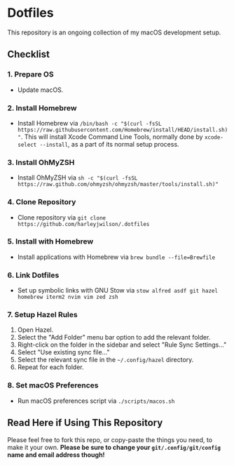 # Dotfiles

This repository is an ongoing collection of my macOS development setup.

## Checklist

### 1. Prepare OS

- Update macOS.

### 2. Install Homebrew

- Install Homebrew via `/bin/bash -c "$(curl -fsSL https://raw.githubusercontent.com/Homebrew/install/HEAD/install.sh)"`. This will install Xcode Command Line Tools, normally done by `xcode-select --install`, as a part of its normal setup process.

### 3. Install OhMyZSH

- Install OhMyZSH via `sh -c "$(curl -fsSL https://raw.github.com/ohmyzsh/ohmyzsh/master/tools/install.sh)"`

### 4. Clone Repository

- Clone repository via `git clone https://github.com/harleyjwilson/.dotfiles`

### 5. Install with Homebrew

- Install applications with Homebrew via `brew bundle --file=Brewfile`

### 6. Link Dotfiles

- Set up symbolic links with GNU Stow via `stow alfred asdf git hazel homebrew iterm2 nvim vim zed zsh`

### 7. Setup Hazel Rules

1. Open Hazel.
2. Select the "Add Folder" menu bar option to add the relevant folder.
3. Right-click on the folder in the sidebar and select "Rule Sync Settings..."
4. Select "Use existing sync file..."
5. Select the relevant sync file in the `~/.config/hazel` directory.
6. Repeat for each folder.

### 8. Set macOS Preferences

- Run macOS preferences script via `./scripts/macos.sh`

## Read Here if Using This Repository

Please feel free to fork this repo, or copy-paste the things you need, to make it your own. **Please be sure to change your `git/.config/git/config` name and email address though!**
